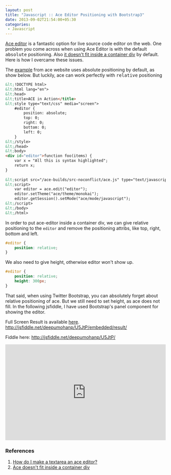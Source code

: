 ```yaml
---
layout: post
title: "Javascript :: Ace Editor Positioning with Bootstrap3"
date: 2013-09-02T21:54:00+05:30
categories:
 - Javascript
---
```


<a href="http://ace.c9.io/">Ace editor</a> is a fantastic option for live source code editor on the web. One problem you come across when using Ace Editor is with the default <tt>absolute</tt> positioning. Also <a href="https://github.com/ajaxorg/ace/issues/75">it doesn't fit inside a container div</a> by default. Here is how I overcame these issues.
 
The <a href="http://ace.c9.io/#nav=embedding">example</a> from ace website uses absolute positioning by default, as show below. But luckily, ace can work perfectly with <tt>relative</tt> positioning

```html
&lt;!DOCTYPE html>
&lt;html lang="en">
&lt;head>
&lt;title>ACE in Action</title>
&lt;style type="text/css" media="screen">
    #editor { 
        position: absolute;
        top: 0;
        right: 0;
        bottom: 0;
        left: 0;
    }
&lt;/style>
&lt;/head>
&lt;body>
<div id="editor">function foo(items) {
    var x = "All this is syntax highlighted";
    return x;
}
    
&lt;script src="/ace-builds/src-noconflict/ace.js" type="text/javascript" charset="utf-8">&lt;/script>
&lt;script>
    var editor = ace.edit("editor");
    editor.setTheme("ace/theme/monokai");
    editor.getSession().setMode("ace/mode/javascript");
&lt;/script>
&lt;/body>
&lt;/html>
```
 
In order to put ace-editor inside a container div, we can give relative positioning to the <code>editor</code> and remove the positioning attribs, like top, right, bottom and left.
 
```css
#editor { 
    position: relative;
}
```
 
We also need to give height, otherwise editor won't show up.

```css
#editor { 
    position: relative;
    height: 300px;
}
```
 
That said, when using Twitter Bootstrap, you can absolutely forget about relative positioning of ace. But we still need to set height, as ace does not fill. In the following jsfiddle, I have used Bootstrap's panel component for showing the editor.

<script src="https://gist.github.com/WarFox/6473534.js"></script>  

Full Screen Result is available <a href="http://jsfiddle.net/deepumohanp/U5JtP/embedded/result/">here</a>. <a href="http://jsfiddle.net/deepumohanp/U5JtP/embedded/result/">http://jsfiddle.net/deepumohanp/U5JtP/embedded/result/</a> 

Fiddle here: <a href="http://jsfiddle.net/deepumohanp/U5JtP/">http://jsfiddle.net/deepumohanp/U5JtP/</a> 
 <iframe width="100%" height="300" src="http://jsfiddle.net/deepumohanp/U5JtP/embedded/" allowfullscreen="allowfullscreen" frameborder="0"></iframe> <h3>References</h3><ol><li><a href="http://stackoverflow.com/questions/6440439/how-do-i-make-a-textarea-an-ace-editor/">How do I make a textarea an ace editor?</a></li><li><a href="https://github.com/ajaxorg/ace/issues/75/">Ace doesn't fit inside a container div</a></li></ol> 
